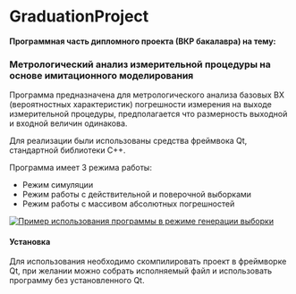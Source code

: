 # GraduationProject

**Программная часть дипломного проекта (ВКР бакалавра) на тему:**
### **Метрологический анализ измерительной процедуры на основе имитационного моделирования**

Программа предназначена для метрологического анализа базовых ВХ (вероятностных характеристик) погрешности измерения на выходе измерительной процедуры, предполагается что размерность выходной и входной величин одинакова.

Для реализации были использованы средства фреймвока Qt, стандартной библиотеки C++.

Программа имеет 3 режима работы:
- Режим симуляции
- Режим работы с действительной и поверочной выборками
- Режим работы с массивом абсолютных погрешностей

[![Пример использования программы в режиме генерации выборки](https://i.imgur.com/T0kcUlg.png "Пример использования программы в режиме генерации выборки")](https://i.imgur.com/T0kcUlg.png "Пример использования программы в режиме генерации выборки")


#### Установка
Для использования необходимо скомпилировать проект в фреймворке Qt, при желании можно собрать исполняемый файл и использовать программу без установленного Qt.
